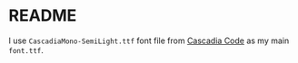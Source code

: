 # README

I use `CascadiaMono-SemiLight.ttf` font file from [Cascadia Code](https://github.com/microsoft/cascadia-code) as my main `font.ttf`.

